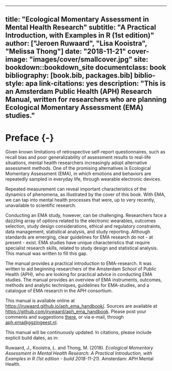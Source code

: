 
--- 
title: "Ecological Momentary Assessment in Mental Health Research"
subtitle: "A Practical Introduction, with Examples in R (1st edition)"
author: ["Jeroen Ruwaard", "Lisa Kooistra", "Melissa Thong"]
date: "2018-11-21"
cover-image: "images/cover/smallcover.jpg"
site: bookdown::bookdown_site
documentclass: book
bibliography: [book.bib, packages.bib]
biblio-style: apa
link-citations: yes
description: "This is an Amsterdam Public Health (APH) Research Manual, written for 
researchers who are planning Ecological Momentary Assessment (EMA) studies."
---

# Preface {-}



Given known limitations of retrospective self-report questionnaires, such as
recall bias and poor generalizability of assessment results to real-life
situations, mental health researchers increasingly adopt alternative assessment
methods. One of the promising alternatives is Ecological Momentary Assessment
(EMA), in which emotions and behaviors are repeatedly sampled in everyday life,
through wearable electronic devices.

Repeated measurement can reveal important characteristics of the dynamics of
phenomena, as illustrated by the cover of this book. With EMA, we can tap into
mental health processes that were, up to very recently, unavailable to
scientific research.

Conducting an EMA study, however, can be challenging. Researchers face a
dazzling array of options related to the electronic wearables, outcomes
selection, study design considerations, ethical and regulatory constraints, data
management, statistical analysis, and study reporting. Although standards are
emerging, clear guidelines for EMA research do not - at present - exist. EMA
studies have unique characteristics that require specialist research skills,
related to study design and statistical analysis. This manual was written to
fill this gap.

The manual provides a practical introduction to EMA-research. It was written to
aid beginning researchers of the Amsterdam School of Public Health (APH), who
are looking for practical advice in conducting EMA studies. The manual provides
an overview of EMA instruments, outcomes, methods and analytic techniques,
guidelines for EMA-studies, and a catalogue of EMA research in the APH
consortium.

This manual is available online at <https://jruwaard.github.io/aph_ema_handbook/>. Sources are available at <https://github.com/jruwaard/aph_ema_handbook>. Please post your comments and suggestions [there](https://github.com/jruwaard/aph_ema_handbook/issues), or via e-mail, through <aph.ema@ggzingeest.nl>.

This manual will be continuously updated. In citations, please include explicit 
build dates, as in:

Ruwaard, J., Kooistra, L. and Thong, M. (2018). *Ecological Momentary Assessment
in Mental Health Research: A Practical Introduction, with Examples in R (1st
edition - build 2018-11-21)*. Amsterdam: APH Mental Health. 
